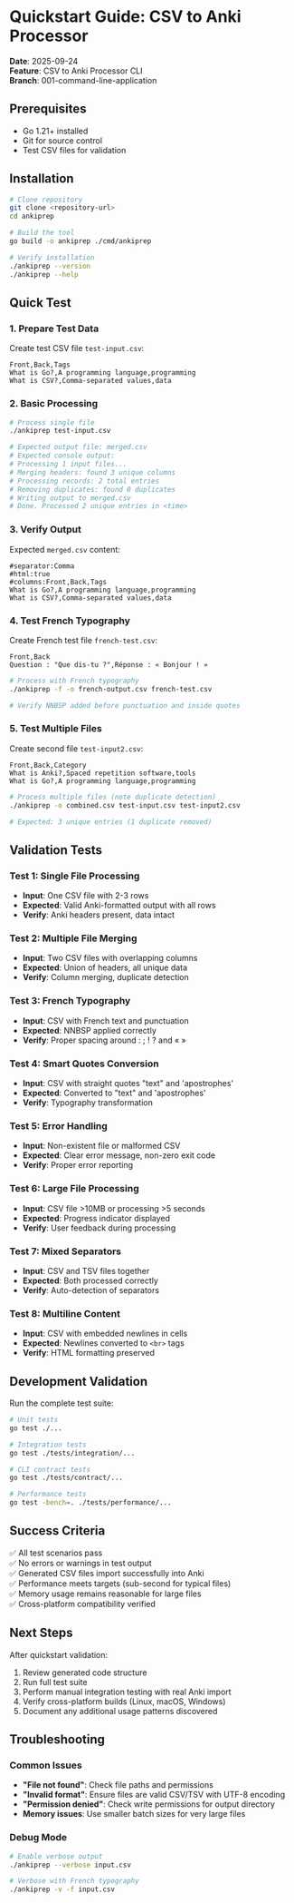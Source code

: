 # Quickstart Guide: CSV to Anki Processor

**Date**: 2025-09-24  
**Feature**: CSV to Anki Processor CLI  
**Branch**: 001-command-line-application

## Prerequisites

- Go 1.21+ installed
- Git for source control
- Test CSV files for validation

## Installation

```bash
# Clone repository
git clone <repository-url>
cd ankiprep

# Build the tool
go build -o ankiprep ./cmd/ankiprep

# Verify installation
./ankiprep --version
./ankiprep --help
```

## Quick Test

### 1. Prepare Test Data

Create test CSV file `test-input.csv`:
```csv
Front,Back,Tags
What is Go?,A programming language,programming
What is CSV?,Comma-separated values,data
```

### 2. Basic Processing

```bash
# Process single file
./ankiprep test-input.csv

# Expected output file: merged.csv
# Expected console output:
# Processing 1 input files...
# Merging headers: found 3 unique columns  
# Processing records: 2 total entries
# Removing duplicates: found 0 duplicates
# Writing output to merged.csv
# Done. Processed 2 unique entries in <time>
```

### 3. Verify Output

Expected `merged.csv` content:
```csv
#separator:Comma
#html:true
#columns:Front,Back,Tags
What is Go?,A programming language,programming
What is CSV?,Comma-separated values,data
```

### 4. Test French Typography

Create French test file `french-test.csv`:
```csv
Front,Back
Question : "Que dis-tu ?",Réponse : « Bonjour ! »
```

```bash
# Process with French typography
./ankiprep -f -o french-output.csv french-test.csv

# Verify NNBSP added before punctuation and inside quotes
```

### 5. Test Multiple Files

Create second file `test-input2.csv`:
```csv
Front,Back,Category
What is Anki?,Spaced repetition software,tools
What is Go?,A programming language,programming
```

```bash
# Process multiple files (note duplicate detection)
./ankiprep -o combined.csv test-input.csv test-input2.csv

# Expected: 3 unique entries (1 duplicate removed)
```

## Validation Tests

### Test 1: Single File Processing
- **Input**: One CSV file with 2-3 rows
- **Expected**: Valid Anki-formatted output with all rows
- **Verify**: Anki headers present, data intact

### Test 2: Multiple File Merging  
- **Input**: Two CSV files with overlapping columns
- **Expected**: Union of headers, all unique data
- **Verify**: Column merging, duplicate detection

### Test 3: French Typography
- **Input**: CSV with French text and punctuation
- **Expected**: NNBSP applied correctly
- **Verify**: Proper spacing around : ; ! ? and « »

### Test 4: Smart Quotes Conversion
- **Input**: CSV with straight quotes "text" and 'apostrophes'  
- **Expected**: Converted to "text" and 'apostrophes'
- **Verify**: Typography transformation

### Test 5: Error Handling
- **Input**: Non-existent file or malformed CSV
- **Expected**: Clear error message, non-zero exit code
- **Verify**: Proper error reporting

### Test 6: Large File Processing
- **Input**: CSV file >10MB or processing >5 seconds
- **Expected**: Progress indicator displayed
- **Verify**: User feedback during processing

### Test 7: Mixed Separators
- **Input**: CSV and TSV files together
- **Expected**: Both processed correctly
- **Verify**: Auto-detection of separators

### Test 8: Multiline Content
- **Input**: CSV with embedded newlines in cells
- **Expected**: Newlines converted to `<br>` tags
- **Verify**: HTML formatting preserved

## Development Validation

Run the complete test suite:

```bash
# Unit tests
go test ./...

# Integration tests  
go test ./tests/integration/...

# CLI contract tests
go test ./tests/contract/...

# Performance tests
go test -bench=. ./tests/performance/...
```

## Success Criteria

✅ All test scenarios pass  
✅ No errors or warnings in test output  
✅ Generated CSV files import successfully into Anki  
✅ Performance meets targets (sub-second for typical files)  
✅ Memory usage remains reasonable for large files  
✅ Cross-platform compatibility verified  

## Next Steps

After quickstart validation:
1. Review generated code structure
2. Run full test suite
3. Perform manual integration testing with real Anki import
4. Verify cross-platform builds (Linux, macOS, Windows)
5. Document any additional usage patterns discovered

## Troubleshooting

### Common Issues

- **"File not found"**: Check file paths and permissions
- **"Invalid format"**: Ensure files are valid CSV/TSV with UTF-8 encoding  
- **"Permission denied"**: Check write permissions for output directory
- **Memory issues**: Use smaller batch sizes for very large files

### Debug Mode

```bash
# Enable verbose output
./ankiprep --verbose input.csv

# Verbose with French typography
./ankiprep -v -f input.csv
```
